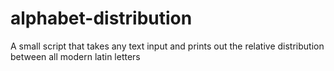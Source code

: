 # alphabet-distribution
A small script that takes any text input and prints out the relative distribution between all modern latin letters
